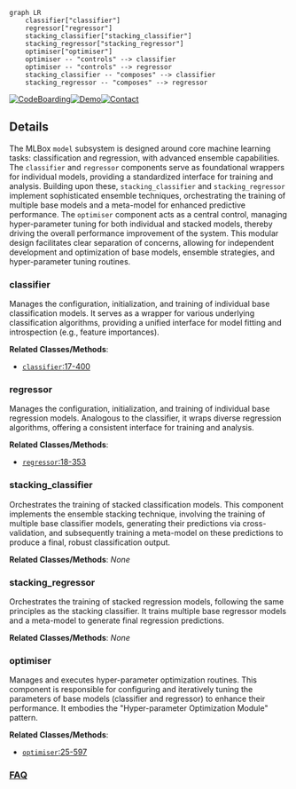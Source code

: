 ```mermaid
graph LR
    classifier["classifier"]
    regressor["regressor"]
    stacking_classifier["stacking_classifier"]
    stacking_regressor["stacking_regressor"]
    optimiser["optimiser"]
    optimiser -- "controls" --> classifier
    optimiser -- "controls" --> regressor
    stacking_classifier -- "composes" --> classifier
    stacking_regressor -- "composes" --> regressor
```

[![CodeBoarding](https://img.shields.io/badge/Generated%20by-CodeBoarding-9cf?style=flat-square)](https://github.com/CodeBoarding/GeneratedOnBoardings)[![Demo](https://img.shields.io/badge/Try%20our-Demo-blue?style=flat-square)](https://www.codeboarding.org/demo)[![Contact](https://img.shields.io/badge/Contact%20us%20-%20contact@codeboarding.org-lightgrey?style=flat-square)](mailto:contact@codeboarding.org)

## Details

The MLBox `model` subsystem is designed around core machine learning tasks: classification and regression, with advanced ensemble capabilities. The `classifier` and `regressor` components serve as foundational wrappers for individual models, providing a standardized interface for training and analysis. Building upon these, `stacking_classifier` and `stacking_regressor` implement sophisticated ensemble techniques, orchestrating the training of multiple base models and a meta-model for enhanced predictive performance. The `optimiser` component acts as a central control, managing hyper-parameter tuning for both individual and stacked models, thereby driving the overall performance improvement of the system. This modular design facilitates clear separation of concerns, allowing for independent development and optimization of base models, ensemble strategies, and hyper-parameter tuning routines.

### classifier
Manages the configuration, initialization, and training of individual base classification models. It serves as a wrapper for various underlying classification algorithms, providing a unified interface for model fitting and introspection (e.g., feature importances).


**Related Classes/Methods**:

- <a href="https://github.com/AxeldeRomblay/MLBox/blob/master/mlbox/model/classification/classifier.py#L17-L400" target="_blank" rel="noopener noreferrer">`classifier`:17-400</a>


### regressor
Manages the configuration, initialization, and training of individual base regression models. Analogous to the classifier, it wraps diverse regression algorithms, offering a consistent interface for training and analysis.


**Related Classes/Methods**:

- <a href="https://github.com/AxeldeRomblay/MLBox/blob/master/mlbox/model/regression/regressor.py#L18-L353" target="_blank" rel="noopener noreferrer">`regressor`:18-353</a>


### stacking_classifier
Orchestrates the training of stacked classification models. This component implements the ensemble stacking technique, involving the training of multiple base classifier models, generating their predictions via cross-validation, and subsequently training a meta-model on these predictions to produce a final, robust classification output.


**Related Classes/Methods**: _None_

### stacking_regressor
Orchestrates the training of stacked regression models, following the same principles as the stacking classifier. It trains multiple base regressor models and a meta-model to generate final regression predictions.


**Related Classes/Methods**: _None_

### optimiser
Manages and executes hyper-parameter optimization routines. This component is responsible for configuring and iteratively tuning the parameters of base models (classifier and regressor) to enhance their performance. It embodies the "Hyper-parameter Optimization Module" pattern.


**Related Classes/Methods**:

- <a href="https://github.com/AxeldeRomblay/MLBox/blob/master/mlbox/optimisation/optimiser.py#L25-L597" target="_blank" rel="noopener noreferrer">`optimiser`:25-597</a>




### [FAQ](https://github.com/CodeBoarding/GeneratedOnBoardings/tree/main?tab=readme-ov-file#faq)